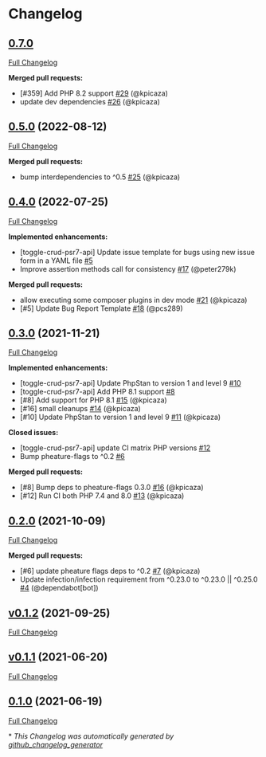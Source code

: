 # Changelog

## [0.7.0](https://github.com/pheature-flags/toggle-crud-psr7-api/tree/0.7.0)

[Full Changelog](https://github.com/pheature-flags/toggle-crud-psr7-api/compare/0.5.0...0.7.0)

**Merged pull requests:**

- \[\#359\] Add PHP 8.2 support [\#29](https://github.com/pheature-flags/toggle-crud-psr7-api/pull/29) (@kpicaza)
- update dev dependencies [\#26](https://github.com/pheature-flags/toggle-crud-psr7-api/pull/26) (@kpicaza)

## [0.5.0](https://github.com/pheature-flags/toggle-crud-psr7-api/tree/0.5.0) (2022-08-12)

[Full Changelog](https://github.com/pheature-flags/toggle-crud-psr7-api/compare/0.4.0...0.5.0)

**Merged pull requests:**

- bump interdependencies to ^0.5 [\#25](https://github.com/pheature-flags/toggle-crud-psr7-api/pull/25) (@kpicaza)

## [0.4.0](https://github.com/pheature-flags/toggle-crud-psr7-api/tree/0.4.0) (2022-07-25)

[Full Changelog](https://github.com/pheature-flags/toggle-crud-psr7-api/compare/0.3.0...0.4.0)

**Implemented enhancements:**

- \[toggle-crud-psr7-api\] Update issue template for bugs using new issue form in a YAML file [\#5](https://github.com/pheature-flags/toggle-crud-psr7-api/issues/5)
- Improve assertion methods call for consistency [\#17](https://github.com/pheature-flags/toggle-crud-psr7-api/pull/17) (@peter279k)

**Merged pull requests:**

- allow executing some composer plugins in dev mode [\#21](https://github.com/pheature-flags/toggle-crud-psr7-api/pull/21) (@kpicaza)
- \[\#5\] Update Bug Report Template [\#18](https://github.com/pheature-flags/toggle-crud-psr7-api/pull/18) (@pcs289)

## [0.3.0](https://github.com/pheature-flags/toggle-crud-psr7-api/tree/0.3.0) (2021-11-21)

[Full Changelog](https://github.com/pheature-flags/toggle-crud-psr7-api/compare/0.2.0...0.3.0)

**Implemented enhancements:**

- \[toggle-crud-psr7-api\] Update PhpStan to version 1 and level 9 [\#10](https://github.com/pheature-flags/toggle-crud-psr7-api/issues/10)
- \[toggle-crud-psr7-api\] Add PHP 8.1 support [\#8](https://github.com/pheature-flags/toggle-crud-psr7-api/issues/8)
- \[\#8\] Add support for PHP 8.1 [\#15](https://github.com/pheature-flags/toggle-crud-psr7-api/pull/15) (@kpicaza)
- \[\#16\] small cleanups [\#14](https://github.com/pheature-flags/toggle-crud-psr7-api/pull/14) (@kpicaza)
- \[\#10\] Update PhpStan to version 1 and level 9 [\#11](https://github.com/pheature-flags/toggle-crud-psr7-api/pull/11) (@kpicaza)

**Closed issues:**

- \[toggle-crud-psr7-api\] update CI matrix PHP versions [\#12](https://github.com/pheature-flags/toggle-crud-psr7-api/issues/12)
- Bump pheature-flags to ^0.2 [\#6](https://github.com/pheature-flags/toggle-crud-psr7-api/issues/6)

**Merged pull requests:**

- \[\#8\] Bump deps to pheature-flags 0.3.0 [\#16](https://github.com/pheature-flags/toggle-crud-psr7-api/pull/16) (@kpicaza)
- \[\#12\] Run CI both PHP 7.4 and 8.0 [\#13](https://github.com/pheature-flags/toggle-crud-psr7-api/pull/13) (@kpicaza)

## [0.2.0](https://github.com/pheature-flags/toggle-crud-psr7-api/tree/0.2.0) (2021-10-09)

[Full Changelog](https://github.com/pheature-flags/toggle-crud-psr7-api/compare/v0.1.2...0.2.0)

**Merged pull requests:**

- \[\#6\] update pheature flags deps to ^0.2 [\#7](https://github.com/pheature-flags/toggle-crud-psr7-api/pull/7) (@kpicaza)
- Update infection/infection requirement from ^0.23.0 to ^0.23.0 || ^0.25.0 [\#4](https://github.com/pheature-flags/toggle-crud-psr7-api/pull/4) (@dependabot[bot])

## [v0.1.2](https://github.com/pheature-flags/toggle-crud-psr7-api/tree/v0.1.2) (2021-09-25)

[Full Changelog](https://github.com/pheature-flags/toggle-crud-psr7-api/compare/v0.1.1...v0.1.2)

## [v0.1.1](https://github.com/pheature-flags/toggle-crud-psr7-api/tree/v0.1.1) (2021-06-20)

[Full Changelog](https://github.com/pheature-flags/toggle-crud-psr7-api/compare/0.1.0...v0.1.1)

## [0.1.0](https://github.com/pheature-flags/toggle-crud-psr7-api/tree/0.1.0) (2021-06-19)

[Full Changelog](https://github.com/pheature-flags/toggle-crud-psr7-api/compare/d17c82dc9fa8ddc195d3a4547837ae9270ff9395...0.1.0)



\* *This Changelog was automatically generated by [github_changelog_generator](https://github.com/github-changelog-generator/github-changelog-generator)*
